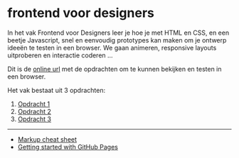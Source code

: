 # frontend voor designers

In het vak Frontend voor Designers leer je hoe je met HTML en CSS, en een beetje Javascript, snel en eenvoudig prototypes kan maken om je ontwerp ideeën te testen in een browser. We gaan animeren, responsive layouts uitproberen en interactie coderen ...

Dit is de [online url](https://koopreynders.github.io/frontendvoordesigners/) met de opdrachten om te kunnen bekijken en testen in een browser.

Het vak bestaat uit 3 opdrachten:

1. [Opdracht 1](https://joskesambros.github.io/frontendvoordesigners/opdracht1/v1/)
2. [Opdracht 2](https://joskesambros.github.io/frontendvoordesigners/opdracht2/v1/)
3. [Opdracht 3](https://joskesambros.github.io/frontendvoordesigners/opdracht3/v1/)


---
- [Markup cheat sheet](https://github.com/adam-p/markdown-here/wiki/Markdown-Cheatsheet)
- [Getting started with GitHub Pages](https://guides.github.com/features/pages/)

